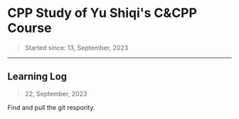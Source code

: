 # CPP Study of Yu Shiqi's C&CPP Course
> Started since: 13, September, 2023
___
## Learning Log
> 22, September, 2023

Find and pull the git respority.